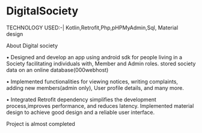 # DigitalSociety


TECHNOLOGY USED:-| Kotlin,Retrofit,Php,pHPMyAdmin,Sql, Material design

About Digital society 

•	Designed and develop an app using android sdk for people living in a Society facilitating individuals with, Member and Admin roles. stored society data on an online database(000webhost)

•	Implemented functionalities for viewing notices, writing complaints, adding new members(admin only), User profile details, and many more.

•	Integrated Retrofit dependency simplifies the development process,improves performance, and reduces latency. Implemented material design to achieve good design and a reliable user interface.

Project is  almost completed 
